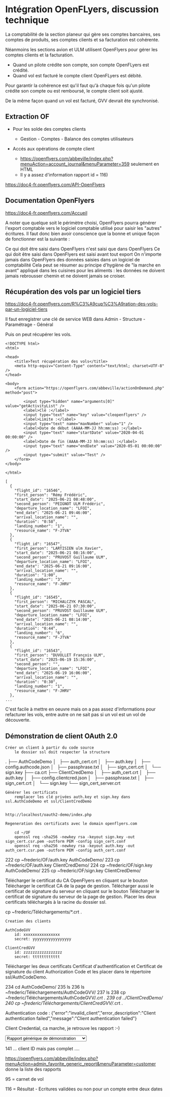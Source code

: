 # Intégration OpenFLyers, discussion technique

La comptabilité de la section planeur qui gère ses comptes bancaires, ses comptes de produits, ses comptes clients et sa facturation est cohérente.

Néanmoins les sections avion et ULM utilisent OpenFlyers pour gérer les comptes clients et la facturation.

* Quand un pilote crédite son compte, son compte OpenFLyers est crédité.
* Quand vol est facturé le compte client OpenFLyers est débité.

  
Pour garantir la cohérence est qu'il faut qu'à chaque fois qu'un pilote crédite son compte ou est remboursé, le compte client soit ajusté.

De la même façon quand un vol est facturé, GVV devrait ête synchronisé.

## Extraction OF

* Pour les solde des comptes clients
  * Gestion - Comptes - Balance des comptes utilisateurs 

* Accés aux opérations de compte client
  * https://openflyers.com/abbeville/index.php?menuAction=account_journal&menuParameter=359 seulement en HTML
  * Il y a assez d'information rapport id = 116)

https://doc4-fr.openflyers.com/API-OpenFlyers


## Documentation OpenFlyers

https://doc4-fr.openflyers.com/Accueil

A noter que quelque soit le périmètre choisi, OpenFlyers pourra générer l'export comptable vers le logiciel comptable utilisé pour saisir les "autres" écritures. Il faut donc bien avoir conscience que la bonne et unique façon de fonctionner est la suivante :

Ce qui doit être saisi dans OpenFlyers n'est saisi que dans OpenFlyers
Ce qui doit être saisi dans OpenFlyers est saisi avant tout export
On n'importe jamais dans OpenFlyers des données saisies dans un logiciel de comptabilité
Cela peut se résumer au principe d'hygiène de "la marche en avant" appliqué dans les cuisines pour les aliments : les données ne doivent jamais rebrousser chemin et ne doivent jamais se croiser.

## Récupération des vols par un logiciel tiers

https://doc4-fr.openflyers.com/R%C3%A9cup%C3%A9ration-des-vols-par-un-logiciel-tiers

Il faut enregistrer une clé de service WEB dans Admin - Structure - Paramétrage - Général

Puis on peut récupérer les vols.

```
<!DOCTYPE html>
<html>

<head>
    <title>Test récupération des vols</title>
    <meta http-equiv="Content-Type" content="text/html; charset=UTF-8" />
</head>

<body>
    <form action="https://openflyers.com/abbeville/actionOnDemand.php" method="post">

        <input type="hidden" name="arguments[0]" value="getActivityList" />
        <label>Clé :</label>
        <input type="text" name="key" value="cleopenflyers" />
        <label>Limite :</label>
        <input type="text" name="maxNumber" value="1" />
        <label>Date de début (AAAA-MM-JJ hh:mm:ss) :</label>
        <input type="text" name="startDate" value="2020-04-01 00:00:00" />
        <label>Date de fin (AAAA-MM-JJ hh:mm:ss) :</label>
        <input type="text" name="endDate" value="2020-05-01 00:00:00" />
        <input type="submit" value="Test" />
    </form>
</body>

</html>
```

```
[
  {
    "flight_id": "16546",
    "first_person": "Rémy Frédéric",
    "start_date": "2025-06-21 08:48:00",
    "second_person": "PEIGNOT ULM Frédéric",
    "departure_location_name": "LFOI",
    "end_date": "2025-06-21 09:46:00",
    "arrival_location_name": "",
    "duration": "0:58",
    "landing_number": "1",
    "resource_name": "F-JTVA"
  },
  {
    "flight_id": "16547",
    "first_person": "LARTISIEN ulm Xavier",
    "start_date": "2025-06-21 08:16:00",
    "second_person": "PRUVOST Guillaume ULM",
    "departure_location_name": "LFOI",
    "end_date": "2025-06-21 09:16:00",
    "arrival_location_name": "",
    "duration": "1:00",
    "landing_number": "3",
    "resource_name": "F-JHRV"
  },
  {
    "flight_id": "16545",
    "first_person": "MICHALCZYK PASCAL",
    "start_date": "2025-06-21 07:30:00",
    "second_person": "PRUVOST Guillaume ULM",
    "departure_location_name": "LFOI",
    "end_date": "2025-06-21 08:14:00",
    "arrival_location_name": "",
    "duration": "0:44",
    "landing_number": "6",
    "resource_name": "F-JTVA"
  },
  {
    "flight_id": "16543",
    "first_person": "DUVOLLET François ULM",
    "start_date": "2025-06-19 15:36:00",
    "second_person": "",
    "departure_location_name": "LFOI",
    "end_date": "2025-06-19 16:06:00",
    "arrival_location_name": "",
    "duration": "0:30",
    "landing_number": "1",
    "resource_name": "F-JHRV"
  },
...
```

C'est facile à mettre en oeuvre mais on a pas assez d'informations pour refacturer les vols, entre autre on ne sait pas si un vol est un vol de découverte.

## Démonstration de client OAuth 2.0

    Créer un client à partir du code source
        le dossier ssl doit respecter la structure
.
├── AuthCodeDemo
│   ├── auth_cert.crt
│   ├── auth.key
│   ├── config.authcode.json
│   ├── passphrase.txt
│   ├── sign_cert.crt
│   └── sign.key
├── ca.crt
├── ClientCredDemo
│   ├── auth_cert.crt
│   ├── auth.key
│   ├── config.clientcred.json
│   ├── passphrase.txt
│   ├── sign_cert.crt
│   └── sign.key
└── sign_cert_server.crt

    Générer les certificats
        remplacer les clé privées auth.key et sign.key dans ssl.AuthCodeDemo et ssl/ClientCredDemo
        
    
    http://localhost/oauth2-demo/index.php
    
    Regeneration des certificats avec le domain openflyers.com
    
        cd ~/OF    
        openssl req -sha256 -newkey rsa -keyout sign.key -out sign_cert.csr.pem -outform PEM -config sign_cert.conf
        openssl req -sha256 -newkey rsa -keyout auth.key -out auth_cert.csr.pem -outform PEM -config auth_cert.conf
        
  222  cp ~frederic/OF/auth.key AuthCodeDemo/
  223  cp ~frederic/OF/auth.key ClientCredDemo/
  224  cp ~frederic/OF/sign.key AuthCodeDemo/
  225  cp ~frederic/OF/sign.key ClientCredDemo/

Télécharger le certificat du CA OpenFlyers en cliquant sur le bouton Télécharger le certificat CA de la page de gestion. Télécharger aussi le certificat de signature du serveur en cliquant sur le bouton Télécharger le certificat de signature du serveur de la page de gestion. Placer les deux certificats téléchargés à la racine du dossier ssl.

cp ~frederic/Téléchargements/*.crt .
    
    Creation des clients
    
    AuthCodeGVV
        id: xxxxxxxxxxxxxxxx
        secret: yyyyyyyyyyyyyyyyy

    ClientCredGVV
        id: zzzzzzzzzzzzzzzzz
        secret: tttttttttttt
 
 Télécharger les deux certificats Certificat d'authentification et Certificat de signature du client Authorization Code et les placer dans le répertoire ssl/AuthCodeDemo.
        
  234  cd AuthCodeDemo/
  235  ls
  236  ls ~frederic/Téléchargements/AuthCodeGVV/
  237  ls
  238  cp ~frederic/Téléchargements/AuthCodeGVV/*.crt .
  239  cd ../ClientCredDemo/
  240  cp ~frederic/Téléchargements/ClientCredGVV/*.crt .

Authentication code : {"error":"invalid_client","error_description":"Client authentication failed","message":"Client authentication failed"}

Client Credential, ca marche, je retrouve les rapport :-)

<select id="reportCombo" name="reportCombo">
    <option value="generic_report">Rapport générique de démonstration</option>
    <option value="report">Rapport personnalisé de démonstration</option>
</select>

141 ... client ID mais pas complet ....

https://openflyers.com/abbeville/index.php?menuAction=admin_favorite_generic_report&menuParameter=customer
donne la liste des rapports

95 = carnet de vol

116 = Résultat - Ecritures validées ou non pour un compte entre deux dates